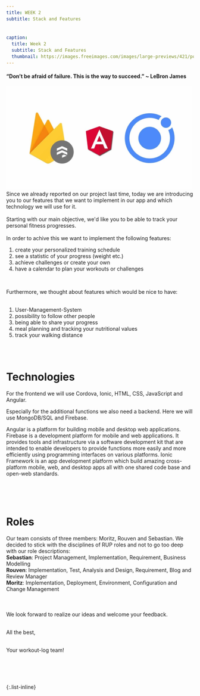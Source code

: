 ```yaml
---
title: WEEK 2 
subtitle: Stack and Features 


caption:
  title: Week 2
  subtitle: Stack and Features 
  thumbnail: https://images.freeimages.com/images/large-previews/421/polar-bear-calisthenics-1394792.jpg
---
```


<h4><b>“Don’t be afraid of failure. This is the way to succeed.” ~ LeBron James</b></h4>

<img src="./bilder/85195d79.png" alt="lockdown" width="500"/>

<div align="left">
Since we already reported on our project last time, today we are introducing you to our features that we 
  want to implement in our app and which technology we will use for it. 
<br>
<br>
Starting with our main objective, we'd like you to be able to track your personal fitness progresses.
<br><br>
In order to achive this we want to implement the following features:
<br>
<ol>
<li>create your personalized training schedule</li>
<li>see a statistic of your progress (weight etc.)</li>
<li>achieve challenges or create your own</li>
<li>have a calendar to plan your workouts or challenges</li>
</ol><br>

Furthermore, we thought about features which would be nice to have:
<br><br>
<ol>
<li>User-Management-System</li>
<li>possibility to follow other people</li>
<li>being able to share your progress</li>
<li>meal planning and tracking your nutritional values</li>
<li>track your walking distance</li>
</ol>
<br><br>

<h1>Technologies</h1>

For the frontend we will use Cordova, Ionic, HTML, CSS, JavaScript and Angular.

Especially for the additional functions we also need a backend. Here we will use MongoDB/SQL and Firebase.

Angular is a platform for building mobile and desktop web applications.
Firebase is a development platform for mobile and web applications. It provides tools and infrastructure via a software development kit that are intended to enable developers to provide functions more easily and more efficiently using programming interfaces on various platforms.
Ionic Framework is an app development platform which build amazing cross-platform mobile, web, and desktop apps all with one shared code base and open-web standards.

<br><br><br>
  
  
<h1>Roles</h1>
  
Our team consists of three members: Moritz, Rouven and Sebastian. We decided to stick with the disciplines of RUP roles and not to go too deep with our role descriptions:
 <br> 
  <b>Sebastian</b>:  Project Management, Implementation, Requirement, Business Modelling <br>
<b>Rouven</b>: Implementation, Test, Analysis and Design, Requirement, Blog and Review Manager <br>
<b>Moritz</b>: Implementation, Deployment, Environment, Configuration and Change Management <br>
  <br><br><br>
We look forward to realize our ideas and welcome your feedback.<br><br>

All the best,<br><br>

Your workout-log team!<br><br><br><br><br>

</div>

 <script src="https://utteranc.es/client.js"
          repo="DHBW-TrainingApp/Blog"
          issue-term="pathname"
          label="Blog Comment"
          theme="github-light"
          crossorigin="anonymous"
          async>
  </script>

{:.list-inline}
